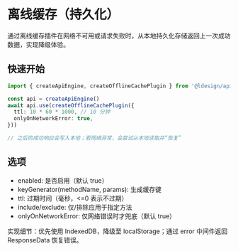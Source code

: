 # 离线缓存（持久化）

通过离线缓存插件在网络不可用或请求失败时，从本地持久化存储返回上一次成功数据，实现降级体验。

## 快速开始

```ts
import { createApiEngine, createOfflineCachePlugin } from '@ldesign/api'

const api = createApiEngine()
await api.use(createOfflineCachePlugin({
  ttl: 10 * 60 * 1000, // 10 分钟
  onlyOnNetworkError: true,
}))

// 之后的成功响应会写入本地；若网络异常，会尝试从本地读取并“恢复”
```

## 选项
- enabled: 是否启用（默认 true）
- keyGenerator(methodName, params): 生成缓存键
- ttl: 过期时间（毫秒，<=0 表示不过期）
- include/exclude: 仅/排除应用于指定方法
- onlyOnNetworkError: 仅网络错误时才兜底（默认 true）

实现细节：优先使用 IndexedDB，降级至 localStorage；通过 error 中间件返回 ResponseData 恢复错误。
